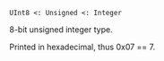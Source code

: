 ```
UInt8 <: Unsigned <: Integer
```

8-bit unsigned integer type.

Printed in hexadecimal, thus 0x07 == 7.
